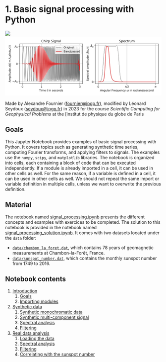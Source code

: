 # 1. Basic signal processing with Python

<img width=150px src="https://upload.wikimedia.org/wikipedia/fr/thumb/1/16/Institut_de_physique_du_globe_de_paris_logo.svg/1200px-Institut_de_physique_du_globe_de_paris_logo.svg.png" />

<img src="illustration.svg"/>

Made by Alexandre Fournier (fournier@ipgp.fr), modified by Léonard Seydoux (seydoux@ipgp.fr) in 2023 for the course _Scientific Computing for Geophysical Problems_ at the [institut de physique du globe de Paris

## Goals

This Jupyter Notebook provides examples of basic signal processing with Python. It covers topics such as generating synthetic time series, computing Fourier transforms, and applying filters to signals. The examples use the `numpy`, `scipy`, and `matplotlib` libraries. The notebook is organized into cells, each containing a block of code that can be executed independently. If a module is already imported in a cell, it can be used in other cells as well. For the same reason, if a variable is defined in a cell, it can be used in other cells as well. We should not repeat the same import or variable definition in multiple cells, unless we want to overwrite the previous definition.

## Material

The notebook named [signal_processing.ipynb](signal_processing.ipynb)
presents the different concepts and examples with exercices to be completed. The solution to this notebook is provided in the notebook named [signal_processing_solution.ipynb](signal_processing_solution.ipynb). It comes with two datasets located under the `data` folder:

- [`data/chambon_la_foret.dat`](data/chambon_la_foret.dat), which contains 78 years of geomagnetic measurements at Chambon-la-Forêt, France.
- [`data/sunspot_number.dat`](data/sunspot_number.dat), which contains the monthly sunspot number from 1749 to 2016.

## Notebook contents

1. [Introduction](#1.-Introduction)
    1. [Goals](#1.1.-Goals)
    2. [Importing modules](#1.2.-Importing-modules)
2. [Synthetic data](#2.-Synthetic-data)
    1. [Synthetic monochromatic data](#2.1.-Synthetic-monochromatic-data)
    2. [Synthetic multi-component signal](#2.2.-Synthetic-multi-component-signal)
    3. [Spectral analysis](#2.3.-Spectral-analysis)
    4. [Filtering](#2.4.-Filtering)
3. [Real data analysis](#3.-Real-data-analysis)
    1. [Loading the data](#3.1.-Loading-the-data)
    2. [Spectral analysis](#3.2.-Spectral-analysis)
    3. [Filtering](#3.3.-Filtering)
    4. [Correlating with the sunspot number](#3.4.-Correlating-with-the-sunspot-number) 